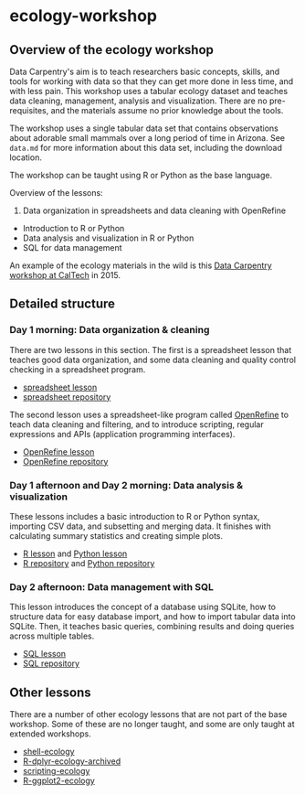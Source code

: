 # ecology-workshop

## Overview of the ecology workshop

Data Carpentry's aim is to teach researchers basic concepts, skills, and tools for working with data so that they can get more done in less time, and with less pain. This workshop uses a tabular ecology dataset and teaches data cleaning, management, analysis and visualization. There are no pre-requisites, and the materials assume no prior knowledge about the tools.

The workshop uses a single tabular data set that contains observations about adorable small mammals over a long period of time in Arizona. See `data.md` for more information about this data set, including the download location.

The workshop can be taught using R or Python as the base language.

Overview of the lessons:

1. Data organization in spreadsheets and data cleaning with OpenRefine

- Introduction to R or Python
- Data analysis and visualization in R or Python
- SQL for data management

An example of the ecology materials in the wild is this [Data Carpentry workshop at CalTech](https://datacarpentry.org/2015-11-23-caltech/) in 2015.

## Detailed structure

### Day 1 morning: Data organization \& cleaning

There are two lessons in this section. The first is a spreadsheet lesson that teaches  good data organization, and some data cleaning and quality control checking in a spreadsheet program.

- [spreadsheet lesson](https://datacarpentry.org/spreadsheet-ecology-lesson/)
- [spreadsheet repository](https://github.com/datacarpentry/spreadsheet-ecology-lesson)

The second lesson uses a spreadsheet-like program called [OpenRefine](https://openrefine.org/) to teach data cleaning and filtering, and to introduce scripting, regular expressions and APIs (application programming interfaces).

- [OpenRefine lesson](https://datacarpentry.org/OpenRefine-ecology-lesson/)
- [OpenRefine repository](https://github.com/datacarpentry/OpenRefine-ecology-lesson)

### Day 1 afternoon and Day 2 morning: Data analysis \& visualization

These lessons includes a basic introduction to R or Python syntax, importing CSV data, and subsetting and merging data. It finishes with calculating summary statistics and creating simple plots.

- [R lesson](https://datacarpentry.org/R-ecology-lesson/) and [Python lesson](https://datacarpentry.org/python-ecology-lesson/)
- [R repository](https://github.com/datacarpentry/R-ecology-lesson) and [Python repository](https://github.com/datacarpentry/python-ecology-lesson)

### Day 2 afternoon: Data management with SQL

This lesson introduces the concept of a database using SQLite, how to structure data for easy database import, and how to import tabular data into SQLite. Then, it teaches basic queries, combining results and doing queries across multiple tables.

- [SQL lesson](https://datacarpentry.org/sql-ecology-lesson/)
- [SQL repository](https://github.com/datacarpentry/sql-ecology-lesson)

## Other lessons

There are a number of other ecology lessons that are not part of the base workshop. Some of these are no longer taught, and some are only taught at extended workshops.

- [shell-ecology](https://github.com/datacarpentry/shell-ecology)
- [R-dplyr-ecology-archived](https://github.com/datacarpentry/R-dplyr-ecology-archived)
- [scripting-ecology](https://github.com/datacarpentry/scripting-ecology)
- [R-ggplot2-ecology](https://github.com/datacarpentry/R-ggplot2-ecology)


